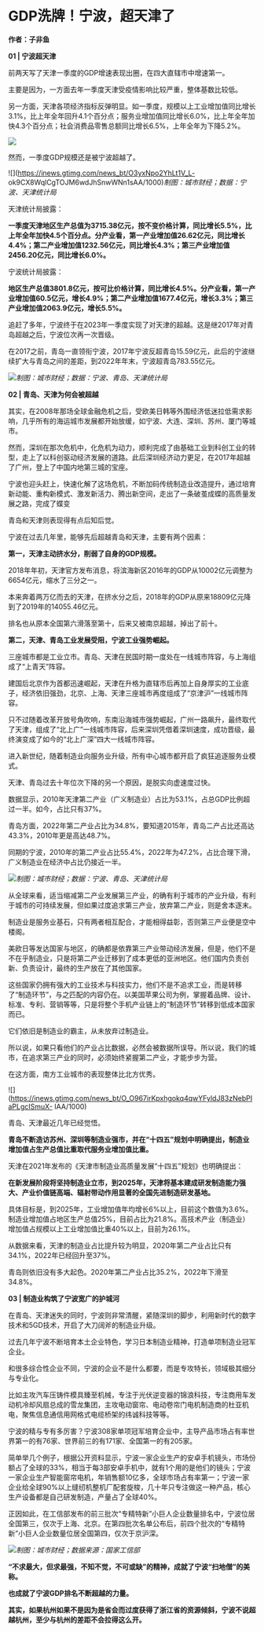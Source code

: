# GDP洗牌！宁波，超天津了

**作者：子非鱼**

**01 | 宁波超天津**

前两天写了天津一季度的GDP增速表现出圈，在四大直辖市中增速第一。

主要是因为，一方面去年一季度天津受疫情影响比较严重，整体基数比较低。

另一方面，天津各项经济指标反弹明显。如一季度，规模以上工业增加值同比增长3.1%，比上年全年回升4.1个百分点；服务业增加值同比增长6.0%，比上年全年加快4.3个百分点；社会消费品零售总额同比增长6.5%，上年全年为下降5.2%。

![](https://inews.gtimg.com/news_bt/OntCrU1KeBR3PrTGWieBOcwiwH9bh1KLeMTzr2ty-9T-sAA/1000)

然而，一季度GDP规模还是被宁波超越了。

![](https://inews.gtimg.com/news_bt/O3yxNpo2YhLt1V_L-
ok9CX8WqlCgTOJM6wdJhSnwWNn1sAA/1000)_制图：城市财经；数据：宁波、天津统计局_

天津统计局披露：

**一季度天津地区生产总值为3715.38亿元，按不变价格计算，同比增长5.5%，比上年全年加快4.5个百分点。分产业看，第一产业增加值26.62亿元，同比增长4.4%；第二产业增加值1232.56亿元，同比增长4.3%；第三产业增加值2456.20亿元，同比增长6.0%。**

宁波统计局披露：

**地区生产总值3801.8亿元，按可比价格计算，同比增长4.5%。分产业看，第一产业增加值60.5亿元，增长4.9%；第二产业增加值1677.4亿元，增长3.3%；第三产业增加值2063.9亿元，增长5.5%。**

追赶了多年，宁波终于在2023年一季度实现了对天津的超越。这是继2017年对青岛超越之后，宁波位次再一次晋级。

在2017之前，青岛一直领衔宁波，2017年宁波反超青岛15.59亿元，此后的宁波继续扩大与青岛之间的差距，到2022年年末，宁波超青岛783.55亿元。

![](https://inews.gtimg.com/news_bt/OajYC2URj_M9gTkN2W_OHGkTnTUOi37nlR_Gp6hN7JgRgAA/1000)_制图：城市财经；数据：宁波、青岛、天津统计局_

**02 | 青岛、天津为何会被超越**

其实，在2008年那场全球金融危机之后，受欧美日韩等外围经济低迷拉低需求影响，几乎所有的海运城市发展都开始放缓，如宁波、大连、深圳、苏州、厦门等城市。

然而，深圳在那次危机中，化危机为动力，顺利完成了由基础工业到科创工业的转型，走上了以科创驱动经济发展的道路。此后深圳经济动力更足，在2017年超越了广州，登上了中国内地第三城的宝座。

宁波也迎头赶上，快速化解了这场危机，不断加码传统制造业改造提升，通过培育新动能、重构新模式、激发新活力、腾出新空间，走出了一条破茧成蝶的高质量发展之路，完成了蝶变

青岛和天津则表现得有点后知后觉。

宁波在过去几年里，能够先后超越青岛和天津，主要有两个因素：

**第一，天津主动挤水分，削弱了自身的GDP规模。**

2018年年初，天津官方发布消息，将滨海新区2016年的GDP从10002亿元调整为6654亿元，缩水了三分之一。

本来奔着两万亿而去的天津，在挤水分之后，2018年的GDP从原来18809亿元降到了2019年的14055.46亿元。

排名也从原本全国第六滑落至第十，后来又被南京超越，掉出了前十。

**第二，天津、青岛工业发展受阻，宁波工业强势崛起。**

三座城市都是工业立市。青岛、天津在民国时期一度处在一线城市阵容，与上海组成了“上青天”阵容。

建国后北京作为首都迅速崛起，天津在升格为直辖市后再加上自身厚实的工业底子，经济依旧强劲，北京、上海、天津三座城市再度组成了“京津沪”一线城市阵容。

只不过随着改革开放号角吹响，东南沿海城市强势崛起，广州一路飙升，最终取代了天津，组成了“北上广”一线城市阵容，后来深圳凭借着深圳速度，成功晋级，最终演变成了如今的“北上广深”四大一线城市阵容。

进入新世纪，随着制造业向服务业升级，所有中心城市都开启了疯狂追逐服务业模式。

天津、青岛过去十年位次下降的另一个原因，是脱实向虚速度过快。

数据显示，2010年天津第二产业（广义制造业）占比为53.1%，占总GDP比例超过一半。如今，占比只有37%。

青岛方面，2022年第二产业占比为34.8%，要知道2015年，青岛二产占比还高达43.3%，2010年更是高达48.7%。

同期的宁波，2010年的第二产业占比55.4%，2022年为47.2%，占比合理下滑，广义制造业在经济中占比仍接近一半。

![](https://inews.gtimg.com/news_bt/O6z4o70KNnz9QCG0kkblbbczupsBAvqM6gRUmanlc4sG4AA/1000)_制图：城市财经；数据：宁波、青岛、天津统计局_

从全球来看，适当缩减第二产业发展第三产业，的确有利于城市的产业升级，有利于城市的可持续发展，但如果过度追求第三产业，放弃第二产业，则是舍本逐末。

制造业是服务业基石，只有两者相互配合，才能相得益彰，否则第三产业便是空中楼阁。

美欧日等发达国家与地区，的确都是依靠第三产业带动经济发展，但是，他们不是不在乎制造业，只是将第二产业迁移到了成本更低的亚洲地区。他们国内负责创新、负责设计，最终的生产放在了其他国家。

这些国家仍拥有强大的工业技术与科技实力，他们不是不追求工业，而是转移了“制造环节”，与之匹配的内容仍在。以美国苹果公司为例，掌握着品牌、设计、标准、专利、营销等等，只是将整个手机产业链上的“制造环节”转移到低成本国家而已。

它们依旧是制造业的霸主，从未放弃过制造业。

所以说，如果只看他们的产业占比数据，必然会被数据所误导。所以说，我们的城市，在追求第三产业的同时，必须始终紧握第二产业，才能步步为营。

在这方面，南方工业城市的表现整体比北方优秀。

![](https://inews.gtimg.com/news_bt/O_O967irKpxhgokq4qwYFyldJ83zNebPIaPLgcISmuX-
IAA/1000)

青岛、天津最近几年已经觉悟。

**青岛不断造访苏州、深圳等制造业强市，并在“十四五”规划中明确提出，制造业增加值占生产总值比重取代服务业增加值比重。**

天津在2021年发布的《天津市制造业高质量发展“十四五”规划》也明确提出：​

**在新发展阶段将坚持制造业立市，到2025年，天津将基本建成研发制造能力强大、产业价值链高端、辐射带动作用显著的全国先进制造研发基地。**

具体目标是，到2025年，工业增加值年均增长6%以上，目前这个数值为3.6%。制造业增加值占地区生产总值25%，目前占比为21.8%。高技术产业（制造业）增加值占规模以上工业增加值比重40%以上，目前为26.1%。

从数据来看，天津的制造业占比提升较为明显，2020年第二产业占比只有34.1%，2022年已经回升至37%。

青岛则依旧没有多大起色。2020年第二产业占比35.2%，2022年下滑至34.8%。

**03 | 制造业构筑了宁波宽广的护城河**

在青岛、天津迷失的同时，宁波则非常清醒，紧随深圳的脚步，利用新时代的数字技术和5GD技术，开启了大刀阔斧的制造业升级。

过去几年宁波不断培育本土企业特色，学习日本制造业精神，打造单项制造业冠军企业。

和很多综合性企业不同，宁波的企业不是什么都要，而是专攻特长，领域极其细分与专业化。

比如主攻汽车压铸件模具臻至机械，专注于光伏逆变器的锦浪科技，专注商用车发动机冷却风扇总成的雪龙集团，主攻电动窗帘、电动卷帘门电机制造商的杜亚机电，聚焦信息通信用网格式电缆桥架的纬诚科技等等。

宁波的精与专有多厉害？宁波308家单项冠军培育企业中，主导产品市场占有率世界第一的有76家、世界前三的有171家、全国第一的有205家。

简单举几个例子，根据公开资料显示，宁波一家企业生产的安卓手机镜头，市场份额占了全球的33%，相当于每3部安卓手机中，就有1个用的是他们的镜头；宁波一家企业生产智能窗帘电机，年销售额10亿多，全球市场占有率第一；宁波一家企业给全球90%以上缝纫机整机厂配套旋梭，几十年只专注做这一种产品，核心生产设备都是自己研发制造，产量占了全球40%。

正因如此，在工信部发布的前三批次“专精特新”小巨人企业数量排名中，宁波位居全国第三，仅次于上海、北京。在第四批次名单公布后，前四个批次的“专精特新”小巨人企业数量位居全国第四，仅次于京沪深。

![](https://inews.gtimg.com/news_bt/OcuFlGqCI1HdYWBu0w9UvvPlwkMmaQZUS6MdH6f8iAxaMAA/1000)_制图：城市财经；数据来源：国家工信部_

**“不求最大，但求最强，不知不觉，不可或缺”的精神，成就了宁波“扫地僧”的美称。**

**也成就了宁波GDP排名不断超越的力量。**

**其实，如果杭州如果不是因为是省会而过度获得了浙江省的资源倾斜，宁波不说超越杭州，至少与杭州的差距不会拉得这么开。**


